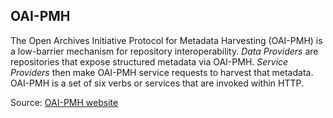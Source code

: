 OAI-PMH
---

The Open Archives Initiative Protocol for Metadata Harvesting (OAI-PMH) is a low-barrier mechanism for repository interoperability. *Data Providers* are repositories that expose structured metadata via OAI-PMH. *Service Providers* then make OAI-PMH service requests to harvest that metadata. OAI-PMH is a set of six verbs or services that are invoked within HTTP. 

Source: [OAI-PMH website](https://www.openarchives.org/pmh/)